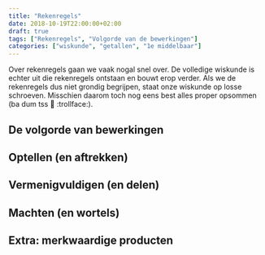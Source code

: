 ```yaml
---
title: "Rekenregels"
date: 2018-10-19T22:00:00+02:00
draft: true
tags: ["Rekenregels", "Volgorde van de bewerkingen"]
categories: ["wiskunde", "getallen", "1e middelbaar"]
---
```

Over rekenregels gaan we vaak nogal snel over. De volledige wiskunde is echter
uit die rekenregels ontstaan en bouwt erop verder. Als we de rekenregels dus
niet grondig begrijpen, staat onze wiskunde op losse schroeven. Misschien
daarom toch nog eens best alles proper opsommen (ba dum tss :drum: :trollface:).

## De volgorde van bewerkingen

## Optellen (en aftrekken)

## Vermenigvuldigen (en delen)

## Machten (en wortels)

## Extra: merkwaardige producten
